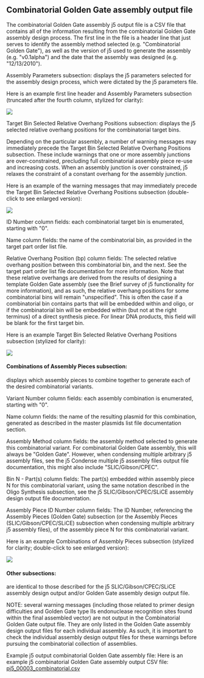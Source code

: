 ## Combinatorial Golden Gate assembly output file

The combinatorial Golden Gate assembly j5 output file is a CSV file that contains all of the information resulting from the combinatorial Golden Gate assembly design process. The first line in the file is a header line that just serves to identify the assembly method selected (e.g. "Combinatorial Golden Gate"), as well as the version of j5 used to generate the assembly (e.g. "v0.1alpha") and the date that the assembly was designed (e.g. "12/13/2010").

Assembly Parameters subsection:
displays the j5 parameters selected for the assembly design process, which were dictated by the j5 parameters file.

Here is an example first line header and Assembly Parameters subsection (truncated after the fourth column, stylized for clarity):

![](https://dl.dropbox.com/s/pb8aoa07njgxy42/pastedImage1000.png)

Target Bin Selected Relative Overhang Positions subsection:
displays the j5 selected relative overhang positions for the combinatorial target bins.

Depending on the particular assembly, a number of warning messages may immediately precede the Target Bin Selected Relative Overhang Positions subsection. These include warnings that one or more assembly junctions are over-constrained, precluding full combinatorial assembly piece re-use and increasing costs. When an assembly junction is over constrained, j5 relaxes the constraint of a constant overhang for the assembly junction. 

Here is an example of the warning messages that may immediately precede the Target Bin Selected Relative Overhang Positions subsection (double-click to see enlarged version):

![](https://dl.dropbox.com/s/mqotgqzpyl8klhd/pastedImage330.png)

ID Number column fields:
each combinatorial target bin is enumerated, starting with "0".

Name column fields:
the name of the combinatorial bin, as provided in the target part order list file.

Relative Overhang Position (bp) column fields:
The selected relative overhang position between this combinatorial bin, and the next. See the target part order list file documentation for more information. Note that these relative overhangs are derived from the results of designing a template Golden Gate assembly (see the Brief survey of j5 functionality for more information), and as such, the relative overhang positions for some combinatorial bins will remain "unspecified". This is often the case if a combinatorial bin contains parts that will be embedded within and oligo, or if the combinatorial bin will be embedded within (but not at the right terminus) of a direct synthesis piece. For linear DNA products, this field will be blank for the first target bin.

Here is an example Target Bin Selected Relative Overhang Positions subsection (stylized for clarity):

![](https://dl.dropbox.com/s/0rw75m5nmuey9hl/pastedImage170.png)

#### Combinations of Assembly Pieces subsection:
displays which assembly pieces to combine together to generate each of the desired combinatorial variants.

Variant Number column fields:
each assembly combination is enumerated, starting with "0".

Name column fields:
the name of the resulting plasmid for this combination, generated as described in the master plasmids list file documentation section.

Assembly Method column fields:
the assembly method selected to generate this combinatorial variant. For combinatorial Golden Gate assembly, this will always be "Golden Gate". However, when condensing multiple arbitrary j5 assembly files, see the j5 Condense multiple j5 assembly files output file documentation, this might also include "SLIC/Gibson/CPEC".

Bin N -
Part(s) column fields:
The part(s) embedded within assembly piece N for this combinatorial variant, using the same notation described in the Oligo Synthesis subsection, see the j5 SLIC/Gibson/CPEC/SLiCE assembly design output file documentation.

Assembly Piece ID Number column fields:
The ID Number, referencing the Assembly Pieces (Golden Gate) subsection (or the Assembly Pieces (SLIC/Gibson/CPEC/SLiCE) subsection when condensing multiple arbitrary j5 assembly files), of the assembly piece N for this combinatorial variant.

Here is an example Combinations of Assembly Pieces subsection (stylized for clarity; double-click to see enlarged version):

![](https://dl.dropbox.com/s/kq3wmrwi8ixl0tr/pastedImage200.png)

#### Other subsections:
are identical to those described for the j5 SLIC/Gibson/CPEC/SLiCE assembly design output and/or Golden Gate assembly design output file.

NOTE: several warning messages (including those related to primer design difficulties and Golden Gate type IIs endonuclease recognition sites found within the final assembled vector) are not output in the Combinatorial Golden Gate output file. They are only listed in the Golden Gate assembly design output files for each individual assembly. As such, it is important to check the individual assembly design output files for these warnings before pursuing the combinatorial collection of assemblies.

Example j5 output combinatorial Golden Gate assembly file:
Here is an example j5 combinatorial Golden Gate assembly output CSV file: [pj5_00003_combinatorial.csv](http://j5.jbei.org/j5manual/attachments/pj5_00003_combinatori0.csv)
